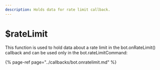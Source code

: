 ```yaml
---
description: Holds data for rate limit callback.
---
```


# $rateLimit

This function is used to hold data about a rate limit in the bot.onRateLimit\(\) callback and can be used only in the bot.rateLimitCommand:

{% page-ref page="../callbacks/bot.onratelimit.md" %}



